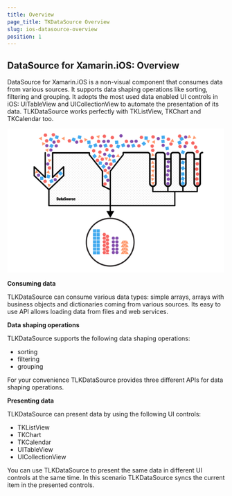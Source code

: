 ```yaml
---
title: Overview
page_title: TKDataSource Overview
slug: ios-datasource-overview
position: 1
---
```


## DataSource for Xamarin.iOS: Overview


DataSource for Xamarin.iOS is a non-visual component that consumes data from various sources. It supports data shaping operations like sorting, filtering and grouping. It adopts the most used data enabled UI controls in iOS: UITableView and UICollectionView to automate the presentation of its data. TLKDataSource works perfectly with TKListView, TKChart and TKCalendar too.

<img width="500" src="../images/datasource-getting-started001.png"/>

**Consuming data**

TLKDataSource can consume various data types: simple arrays, arrays with business objects and dictionaries coming from various sources. Its easy to use API allows loading data from files and web services. 

**Data shaping operations**

TLKDataSource supports the following data shaping operations:

- sorting
- filtering
- grouping

For your convenience TLKDataSource provides three different APIs for data shaping operations.

**Presenting data**

TLKDataSource can present data by using the following UI controls:

- TKListView
- TKChart
- TKCalendar
- UITableView
- UICollectionView

You can use TLKDataSource to present the same data in different UI controls at the same time. In this scenario TLKDataSource syncs the current item in the presented controls.
